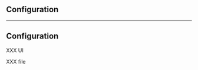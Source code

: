 <!-- .slide: class="vertical-center" -->

<i class="fa-duotone fa-list-check fa-8x fa-duotone-colors" style="float: right; color: grey;"></i>

## Configuration

---

## Configuration

XXX UI

XXX file
